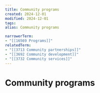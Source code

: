 ```yaml
---
title: Community programs
created: 2024-12-01
modified: 2024-12-01
tags: 
alias: Community programs

narrowerTerm:
- "[[16569 Programs]]"
relatedTerm:
- "[[3713 Community partnerships]]"
- "[[3692 Community development]]"
- "[[3732 Community services]]"
---
```

# Community programs
